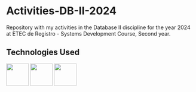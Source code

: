 # Activities-DB-II-2024
Repository with my activities in the Database II discipline for the year 2024 at ETEC de Registro - Systems Development Course, Second year.

<div align="left">  
<h2>Technologies Used</h2>
<img src="https://cdn.jsdelivr.net/gh/devicons/devicon@latest/icons/azuresqldatabase/azuresqldatabase-original.svg" width="60" />
<img src="https://upload.wikimedia.org/wikipedia/commons/3/32/HeidiSQL_logo_image.png" width="60"/>
<img src="https://upload.wikimedia.org/wikipedia/commons/d/dc/XAMPP_Logo.png" width="60"/>
</div>
